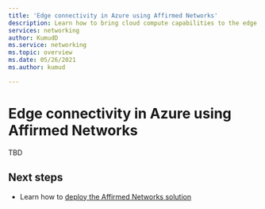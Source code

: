 ```yaml
---
title: 'Edge connectivity in Azure using Affirmed Networks'
description: Learn how to bring cloud compute capabilities to the edge of your private mobile network.
services: networking
author: KumudD
ms.service: networking
ms.topic: overview
ms.date: 05/26/2021
ms.author: kumud

---
```

# Edge connectivity in Azure using Affirmed Networks

TBD


## Next steps
- Learn how to [deploy the Affirmed Networks solution](deploy-affirmed-solution.md)



